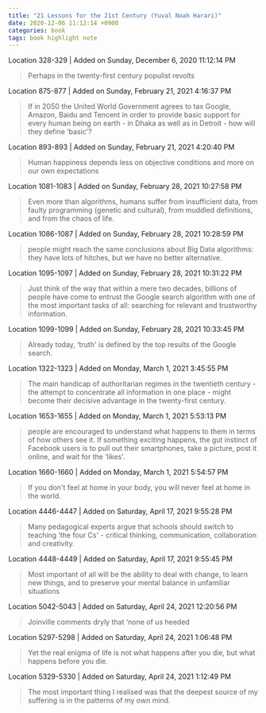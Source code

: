 ```yaml
---
title: "21 Lessons for the 21st Century (Yuval Noah Harari)"
date: 2020-12-06 11:12:14 +0900
categories: book
tags: book highlight note
---
```


Location 328-329 | Added on Sunday, December 6, 2020 11:12:14 PM

> Perhaps in the twenty-first century populist revolts

Location 875-877 | Added on Sunday, February 21, 2021 4:16:37 PM

> If in 2050 the United World Government agrees to tax Google, Amazon, Baidu and Tencent in order to provide basic support for every human being on earth - in Dhaka as well as in Detroit - how will they define ‘basic'?

Location 893-893 | Added on Sunday, February 21, 2021 4:20:40 PM

> Human happiness depends less on objective conditions and more on our own expectations

Location 1081-1083 | Added on Sunday, February 28, 2021 10:27:58 PM

> Even more than algorithms, humans suffer from insufficient data, from faulty programming (genetic and cultural), from muddled definitions, and from the chaos of life.

Location 1086-1087 | Added on Sunday, February 28, 2021 10:28:59 PM

> people might reach the same conclusions about Big Data algorithms: they have lots of hitches, but we have no better alternative.

Location 1095-1097 | Added on Sunday, February 28, 2021 10:31:22 PM

> Just think of the way that within a mere two decades, billions of people have come to entrust the Google search algorithm with one of the most important tasks of all: searching for relevant and trustworthy information.

Location 1099-1099 | Added on Sunday, February 28, 2021 10:33:45 PM

> Already today, ‘truth' is defined by the top results of the Google search.

Location 1322-1323 | Added on Monday, March 1, 2021 3:45:55 PM

> The main handicap of authoritarian regimes in the twentieth century - the attempt to concentrate all information in one place - might become their decisive advantage in the twenty-first century.

Location 1653-1655 | Added on Monday, March 1, 2021 5:53:13 PM

> people are encouraged to understand what happens to them in terms of how others see it. If something exciting happens, the gut instinct of Facebook users is to pull out their smartphones, take a picture, post it online, and wait for the ‘likes'.

Location 1660-1660 | Added on Monday, March 1, 2021 5:54:57 PM

> If you don't feel at home in your body, you will never feel at home in the world.

Location 4446-4447 | Added on Saturday, April 17, 2021 9:55:28 PM

> Many pedagogical experts argue that schools should switch to teaching ‘the four Cs' - critical thinking, communication, collaboration and creativity.

Location 4448-4449 | Added on Saturday, April 17, 2021 9:55:45 PM

> Most important of all will be the ability to deal with change, to learn new things, and to preserve your mental balance in unfamiliar situations

Location 5042-5043 | Added on Saturday, April 24, 2021 12:20:56 PM

> Joinville comments dryly that ‘none of us heeded

Location 5297-5298 | Added on Saturday, April 24, 2021 1:06:48 PM

> Yet the real enigma of life is not what happens after you die, but what happens before you die.

Location 5329-5330 | Added on Saturday, April 24, 2021 1:12:49 PM

> The most important thing I realised was that the deepest source of my suffering is in the patterns of my own mind.

